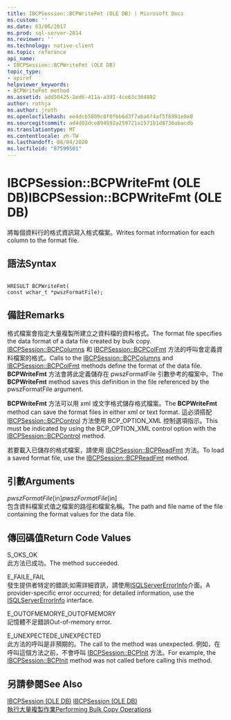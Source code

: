 ```yaml
---
title: IBCPSession::BCPWriteFmt (OLE DB) | Microsoft Docs
ms.custom: ''
ms.date: 03/06/2017
ms.prod: sql-server-2014
ms.reviewer: ''
ms.technology: native-client
ms.topic: reference
api_name:
- IBCPSession::BCPWriteFmt (OLE DB)
topic_type:
- apiref
helpviewer_keywords:
- BCPWriteFmt method
ms.assetid: add50425-2ed6-411a-a391-4ce63c364892
author: rothja
ms.author: jroth
ms.openlocfilehash: ee4dcb5809c0f0fbb6d3f7aba6f4af5f6991e0e8
ms.sourcegitcommit: ad4d92dce894592a259721a1571b1d8736abacdb
ms.translationtype: MT
ms.contentlocale: zh-TW
ms.lasthandoff: 08/04/2020
ms.locfileid: "87599501"
---
```

# <a name="ibcpsessionbcpwritefmt-ole-db"></a><span data-ttu-id="13682-102">IBCPSession::BCPWriteFmt (OLE DB)</span><span class="sxs-lookup"><span data-stu-id="13682-102">IBCPSession::BCPWriteFmt (OLE DB)</span></span>
  <span data-ttu-id="13682-103">將每個資料行的格式資訊寫入格式檔案。</span><span class="sxs-lookup"><span data-stu-id="13682-103">Writes format information for each column to the format file.</span></span>  
  
## <a name="syntax"></a><span data-ttu-id="13682-104">語法</span><span class="sxs-lookup"><span data-stu-id="13682-104">Syntax</span></span>  
  
```  
  
HRESULT BCPWriteFmt(   
const wchar_t *pwszFormatFile);  
```  
  
## <a name="remarks"></a><span data-ttu-id="13682-105">備註</span><span class="sxs-lookup"><span data-stu-id="13682-105">Remarks</span></span>  
 <span data-ttu-id="13682-106">格式檔案會指定大量複製所建立之資料檔的資料格式。</span><span class="sxs-lookup"><span data-stu-id="13682-106">The format file specifies the data format of a data file created by bulk copy.</span></span> <span data-ttu-id="13682-107">[IBCPSession::BCPColumns](ibcpsession-bcpcolumns-ole-db.md) 和 [IBCPSession::BCPColFmt](ibcpsession-bcpcolfmt-ole-db.md) 方法的呼叫會定義資料檔案的格式。</span><span class="sxs-lookup"><span data-stu-id="13682-107">Calls to the [IBCPSession::BCPColumns](ibcpsession-bcpcolumns-ole-db.md) and [IBCPSession::BCPColFmt](ibcpsession-bcpcolfmt-ole-db.md) methods define the format of the data file.</span></span> <span data-ttu-id="13682-108">**BCPWriteFmt** 方法會將此定義儲存在 pwszFormatFile 引數參考的檔案中。</span><span class="sxs-lookup"><span data-stu-id="13682-108">The **BCPWriteFmt** method saves this definition in the file referenced by the pwszFormatFile argument.</span></span>  
  
 <span data-ttu-id="13682-109">**BCPWriteFmt** 方法可以用 xml 或文字格式儲存格式檔案。</span><span class="sxs-lookup"><span data-stu-id="13682-109">The **BCPWriteFmt** method can save the format files in either xml or text format.</span></span> <span data-ttu-id="13682-110">這必須搭配 [IBCPSession::BCPControl](ibcpsession-bcpcontrol-ole-db.md) 方法使用 BCP_OPTION_XML 控制選項指示。</span><span class="sxs-lookup"><span data-stu-id="13682-110">This must be indicated by using the BCP_OPTION_XML control option with the [IBCPSession::BCPControl](ibcpsession-bcpcontrol-ole-db.md) method.</span></span>  
  
 <span data-ttu-id="13682-111">若要載入已儲存的格式檔案，請使用 [IBCPSession::BCPReadFmt](ibcpsession-bcpreadfmt-ole-db.md) 方法。</span><span class="sxs-lookup"><span data-stu-id="13682-111">To load a saved format file, use the [IBCPSession::BCPReadFmt](ibcpsession-bcpreadfmt-ole-db.md) method.</span></span>  
  
## <a name="arguments"></a><span data-ttu-id="13682-112">引數</span><span class="sxs-lookup"><span data-stu-id="13682-112">Arguments</span></span>  
 <span data-ttu-id="13682-113">*pwszFormatFile*[in]</span><span class="sxs-lookup"><span data-stu-id="13682-113">*pwszFormatFile*[in]</span></span>  
 <span data-ttu-id="13682-114">包含資料檔案式值之檔案的路徑和檔案名稱。</span><span class="sxs-lookup"><span data-stu-id="13682-114">The path and file name of the file containing the format values for the data file.</span></span>  
  
## <a name="return-code-values"></a><span data-ttu-id="13682-115">傳回碼值</span><span class="sxs-lookup"><span data-stu-id="13682-115">Return Code Values</span></span>  
 <span data-ttu-id="13682-116">S_OK</span><span class="sxs-lookup"><span data-stu-id="13682-116">S_OK</span></span>  
 <span data-ttu-id="13682-117">此方法已成功。</span><span class="sxs-lookup"><span data-stu-id="13682-117">The method succeeded.</span></span>  
  
 <span data-ttu-id="13682-118">E_FAIL</span><span class="sxs-lookup"><span data-stu-id="13682-118">E_FAIL</span></span>  
 <span data-ttu-id="13682-119">發生提供者特定的錯誤;如需詳細資訊，請使用[ISQLServerErrorInfo](../../database-engine/dev-guide/isqlservererrorinfo-ole-db.md)介面。</span><span class="sxs-lookup"><span data-stu-id="13682-119">A provider-specific error occurred; for detailed information, use the [ISQLServerErrorInfo](../../database-engine/dev-guide/isqlservererrorinfo-ole-db.md) interface.</span></span>  
  
 <span data-ttu-id="13682-120">E_OUTOFMEMORY</span><span class="sxs-lookup"><span data-stu-id="13682-120">E_OUTOFMEMORY</span></span>  
 <span data-ttu-id="13682-121">記憶體不足錯誤</span><span class="sxs-lookup"><span data-stu-id="13682-121">Out-of-memory error.</span></span>  
  
 <span data-ttu-id="13682-122">E_UNEXPECTED</span><span class="sxs-lookup"><span data-stu-id="13682-122">E_UNEXPECTED</span></span>  
 <span data-ttu-id="13682-123">此方法的呼叫是非預期的。</span><span class="sxs-lookup"><span data-stu-id="13682-123">The call to the method was unexpected.</span></span> <span data-ttu-id="13682-124">例如，在呼叫這個方法之前，不會呼叫 [IBCPSession::BCPInit](ibcpsession-bcpinit-ole-db.md) 方法。</span><span class="sxs-lookup"><span data-stu-id="13682-124">For example, the [IBCPSession::BCPInit](ibcpsession-bcpinit-ole-db.md) method was not called before calling this method.</span></span>  
  
## <a name="see-also"></a><span data-ttu-id="13682-125">另請參閱</span><span class="sxs-lookup"><span data-stu-id="13682-125">See Also</span></span>  
 <span data-ttu-id="13682-126">[IBCPSession &#40;OLE DB&#41;](ibcpsession-ole-db.md) </span><span class="sxs-lookup"><span data-stu-id="13682-126">[IBCPSession &#40;OLE DB&#41;](ibcpsession-ole-db.md) </span></span>  
 [<span data-ttu-id="13682-127">執行大量複製作業</span><span class="sxs-lookup"><span data-stu-id="13682-127">Performing Bulk Copy Operations</span></span>](../native-client/features/performing-bulk-copy-operations.md)  
  
  
